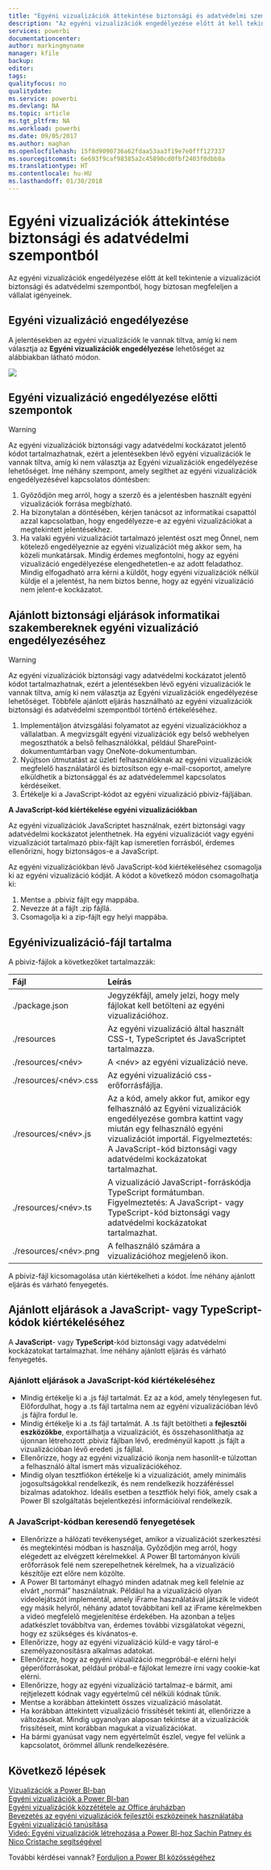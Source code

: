 ```yaml
---
title: "Egyéni vizualizációk áttekintése biztonsági és adatvédelmi szempontból"
description: "Az egyéni vizualizációk engedélyezése előtt át kell tekintenie a vizualizációt biztonsági és adatvédelmi szempontból, hogy biztosan megfeleljen a vállalat igényeinek."
services: powerbi
documentationcenter: 
author: markingmyname
manager: kfile
backup: 
editor: 
tags: 
qualityfocus: no
qualitydate: 
ms.service: powerbi
ms.devlang: NA
ms.topic: article
ms.tgt_pltfrm: NA
ms.workload: powerbi
ms.date: 09/05/2017
ms.author: maghan
ms.openlocfilehash: 15f8d9090736a62fdaa53aa3f19e7e0fff127337
ms.sourcegitcommit: 6e693f9caf98385a2c45890cd0fbf2403f0dbb8a
ms.translationtype: HT
ms.contentlocale: hu-HU
ms.lasthandoff: 01/30/2018
---
```

# <a name="review-custom-visuals-for-security-and-privacy"></a>Egyéni vizualizációk áttekintése biztonsági és adatvédelmi szempontból
Az egyéni vizualizációk engedélyezése előtt át kell tekintenie a vizualizációt biztonsági és adatvédelmi szempontból, hogy biztosan megfeleljen a vállalat igényeinek.

## <a name="enable-a-custom-visual"></a>Egyéni vizualizáció engedélyezése
<a name="enable"></a>A jelentésekben az egyéni vizualizációk le vannak tiltva, amíg ki nem választja az **Egyéni vizualizációk engedélyezése** lehetőséget az alábbiakban látható módon.  

![](media/service-custom-visuals-review-for-security-and-privacy/emptyvisual.png)

## <a name="considerations-before-you-enable-a-custom-visual"></a>Egyéni vizualizáció engedélyezése előtti szempontok
<a name="considerations"></a>

> [!WARNING]
> Az egyéni vizualizációk biztonsági vagy adatvédelmi kockázatot jelentő kódot tartalmazhatnak, ezért a jelentésekben lévő egyéni vizualizációk le vannak tiltva, amíg ki nem választja az Egyéni vizualizációk engedélyezése lehetőséget. Íme néhány szempont, amely segíthet az egyéni vizualizációk engedélyezésével kapcsolatos döntésben:
> 
> 

1. Győződjön meg arról, hogy a szerző és a jelentésben használt egyéni vizualizációk forrása megbízható.
2. Ha bizonytalan a döntésében, kérjen tanácsot az informatikai csapattól azzal kapcsolatban, hogy engedélyezze-e az egyéni vizualizációkat a megtekintett jelentésekhez.
3. Ha valaki egyéni vizualizációt tartalmazó jelentést oszt meg Önnel, nem kötelező engedélyeznie az egyéni vizualizációt még akkor sem, ha közeli munkatársak. Mindig érdemes megfontolni, hogy az egyéni vizualizáció engedélyezése elengedhetetlen-e az adott feladathoz. Mindig elfogadható arra kérni a küldőt, hogy egyéni vizualizációk nélkül küldje el a jelentést, ha nem biztos benne, hogy az egyéni vizualizáció nem jelent-e kockázatot.

## <a name="security-best-practices-for-it-professionals-to-enable-a-custom-visual"></a>Ajánlott biztonsági eljárások informatikai szakembereknek egyéni vizualizáció engedélyezéséhez
<a name="security"></a>

> [!WARNING]
> Az egyéni vizualizációk biztonsági vagy adatvédelmi kockázatot jelentő kódot tartalmazhatnak, ezért a jelentésekben lévő egyéni vizualizációk le vannak tiltva, amíg ki nem választja az Egyéni vizualizációk engedélyezése lehetőséget. Többféle ajánlott eljárás használható az egyéni vizualizációk biztonsági és adatvédelmi szempontból történő értékeléséhez.
> 
> 

1. Implementáljon átvizsgálási folyamatot az egyéni vizualizációkhoz a vállalatban. A megvizsgált egyéni vizualizációk egy belső webhelyen megoszthatók a belső felhasználókkal, például SharePoint-dokumentumtárban vagy OneNote-dokumentumban.
2. Nyújtson útmutatást az üzleti felhasználóknak az egyéni vizualizációk megfelelő használatáról és biztosítson egy e-mail-csoportot, amelyre elküldhetik a biztonsággal és az adatvédelemmel kapcsolatos kérdéseiket.
3. Értékelje ki a JavaScript-kódot az egyéni vizualizáció pbiviz-fájljában.

**A JavaScript-kód kiértékelése egyéni vizualizációkban**

Az egyéni vizualizációk JavaScriptet használnak, ezért biztonsági vagy adatvédelmi kockázatot jelenthetnek. Ha egyéni vizualizációt vagy egyéni vizualizációt tartalmazó pbix-fájlt kap ismeretlen forrásból, érdemes ellenőrizni, hogy biztonságos-e a JavaScript.

Az egyéni vizualizációkban lévő JavaScript-kód kiértékeléséhez csomagolja ki az egyéni vizualizáció kódját. A kódot a következő módon csomagolhatja ki:  

1. Mentse a .pbiviz fájlt egy mappába.
2. Nevezze át a fájlt .zip fájllá.
3. Csomagolja ki a zip-fájlt egy helyi mappába.

## <a name="custom-visual-file-contents"></a>Egyénivizualizáció-fájl tartalma
A pbiviz-fájlok a következőket tartalmazzák:

| **Fájl** | **Leírás** |
|:--- |:--- |
| ./package.json |Jegyzékfájl, amely jelzi, hogy mely fájlokat kell betölteni az egyéni vizualizációhoz. |
| ./resources |Az egyéni vizualizáció által használt CSS-t, TypeScriptet és JavaScriptet tartalmazza. |
| ./resources/&lt;név&gt; |A &lt;név&gt; az egyéni vizualizáció neve. |
| ./resources/&lt;név&gt;.css |Az egyéni vizualizáció css-erőforrásfájlja. |
| ./resources/&lt;név&gt;.js |Az a kód, amely akkor fut, amikor egy felhasználó az Egyéni vizualizációk engedélyezése gombra kattint vagy miután egy felhasználó egyéni vizualizációt importál. Figyelmeztetés: A JavaScript-kód biztonsági vagy adatvédelmi kockázatokat tartalmazhat. |
| ./resources/&lt;név&gt;.ts |A vizualizáció JavaScript-forráskódja TypeScript formátumban. Figyelmeztetés: A JavaScript- vagy TypeScript-kód biztonsági vagy adatvédelmi kockázatokat tartalmazhat. |
| ./resources/&lt;név&gt;.png |A felhasználó számára a vizualizációhoz megjelenő ikon. |

A pbiviz-fájl kicsomagolása után kiértékelheti a kódot. Íme néhány ajánlott eljárás és várható fenyegetés.

## <a name="best-practices-to-evaluate-the-javascript-or-typescript-code"></a>Ajánlott eljárások a JavaScript- vagy TypeScript-kódok kiértékeléséhez
A **JavaScript**- vagy **TypeScript**-kód biztonsági vagy adatvédelmi kockázatokat tartalmazhat. Íme néhány ajánlott eljárás és várható fenyegetés.

### <a name="best-practices-to-evaluate-javascript-code"></a>Ajánlott eljárások a JavaScript-kód kiértékeléséhez
* Mindig értékelje ki a .js fájl tartalmát. Ez az a kód, amely ténylegesen fut. Előfordulhat, hogy a .ts fájl tartalma nem az egyéni vizualizációban lévő .js fájlra fordul le.
* Mindig értékelje ki a .ts fájl tartalmát. A .ts fájlt betöltheti a **fejlesztői eszközökbe**, exportálhatja a vizualizációt, és összehasonlíthatja az újonnan létrehozott .pbiviz fájlban lévő, eredményül kapott .js fájlt a vizualizációban lévő eredeti .js fájllal.
* Ellenőrizze, hogy az egyéni vizualizáció ikonja nem hasonlít-e túlzottan a felhasználó által ismert más vizualizációkéhoz.
* Mindig olyan tesztfiókon értékelje ki a vizualizációt, amely minimális jogosultságokkal rendelkezik, és nem rendelkezik hozzáféréssel bizalmas adatokhoz. Ideális esetben a tesztfiók helyi fiók, amely csak a Power BI szolgáltatás bejelentkezési információival rendelkezik.

### <a name="threats-to-look-for-in-javascript-code"></a>A JavaScript-kódban keresendő fenyegetések
* Ellenőrizze a hálózati tevékenységet, amikor a vizualizációt szerkesztési és megtekintési módban is használja. Győződjön meg arról, hogy elégedett az elvégzett kérelmekkel. A Power BI tartományon kívüli erőforrások felé nem szerepelhetnek kérelmek, ha a vizualizáció készítője ezt előre nem közölte.
* A Power BI tartományt elhagyó minden adatnak meg kell felelnie az elvárt „normál” használatnak. Például ha a vizualizáció olyan videolejátszót implementál, amely iFrame használatával játszik le videót egy másik helyről, néhány adatot továbbítani kell az iFrame kérelmekben a videó megfelelő megjelenítése érdekében. Ha azonban a teljes adatkészlet továbbítva van, érdemes további vizsgálatokat végezni, hogy ez szükséges és kívánatos-e.
* Ellenőrizze, hogy az egyéni vizualizáció küld-e vagy tárol-e személyazonosításra alkalmas adatokat.
* Ellenőrizze, hogy az egyéni vizualizáció megpróbál-e elérni helyi géperőforrásokat, például próbál-e fájlokat lemezre írni vagy cookie-kat elérni.
* Ellenőrizze, hogy az egyéni vizualizáció tartalmaz-e bármit, ami rejtjelezett kódnak vagy egyértelmű cél nélküli kódnak tűnik.
* Mentse a korábban áttekintett összes vizualizáció másolatát.
* Ha korábban áttekintett vizualizáció frissítését tekinti át, ellenőrizze a változásokat. Mindig ugyanolyan alaposan tekintse át a vizualizációk frissítéseit, mint korábban magukat a vizualizációkat.
* Ha bármi gyanúsat vagy nem egyértelműt észlel, vegye fel velünk a kapcsolatot, örömmel állunk rendelkezésére.

## <a name="next-steps"></a>Következő lépések
[Vizualizációk a Power BI-ban](power-bi-report-visualizations.md)  
[Egyéni vizualizációk a Power BI-ban](power-bi-custom-visuals.md)  
[Egyéni vizualizációk közzététele az Office áruházban](developer/office-store.md)  
[Bevezetés az egyéni vizualizációk fejlesztői eszközeinek használatába](service-custom-visuals-getting-started-with-developer-tools.md)  
[Egyéni vizualizáció tanúsítása](power-bi-custom-visuals-certified.md)    
[Videó: Egyéni vizualizációk létrehozása a Power BI-hoz Sachin Patney és Nico Cristache segítségével](https://www.youtube.com/watch?v=kULc2VbwjCc)  

További kérdései vannak? [Forduljon a Power BI közösségéhez](http://community.powerbi.com/)

